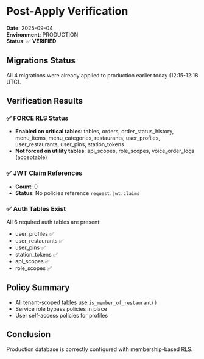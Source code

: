 # Post-Apply Verification

**Date**: 2025-09-04  
**Environment**: PRODUCTION  
**Status**: ✅ **VERIFIED**

## Migrations Status
All 4 migrations were already applied to production earlier today (12:15-12:18 UTC).

## Verification Results

### ✅ FORCE RLS Status
- **Enabled on critical tables**: tables, orders, order_status_history, menu_items, menu_categories, restaurants, user_profiles, user_restaurants, user_pins, station_tokens
- **Not forced on utility tables**: api_scopes, role_scopes, voice_order_logs (acceptable)

### ✅ JWT Claim References
- **Count**: 0
- **Status**: No policies reference `request.jwt.claims`

### ✅ Auth Tables Exist
All 6 required auth tables are present:
- user_profiles ✅
- user_restaurants ✅
- user_pins ✅
- station_tokens ✅
- api_scopes ✅
- role_scopes ✅

## Policy Summary
- All tenant-scoped tables use `is_member_of_restaurant()`
- Service role bypass policies in place
- User self-access policies for profiles

## Conclusion
Production database is correctly configured with membership-based RLS.